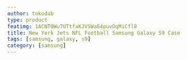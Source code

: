 ```yaml
---
author: tokodab
type: product
featimg: 1ACNT0Wu7UTtfaKJVSWa64puvDqMiCfl8
title: New York Jets NFL Football Samsung Galaxy S9 Case
tags: [samsung, galaxy, s9]
category: [samsung]
---
```

